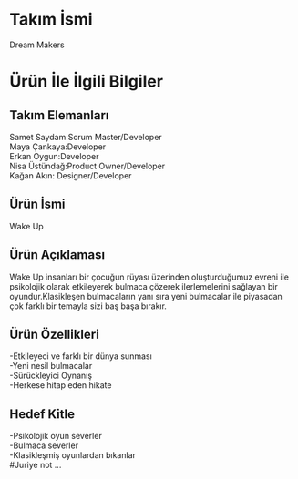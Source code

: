 # Takım İsmi
Dream Makers
# Ürün İle İlgili Bilgiler
## Takım Elemanları
Samet Saydam:Scrum Master/Developer </br>
Maya Çankaya:Developer</br>
Erkan Oygun:Developer</br>
Nisa Üstündağ:Product Owner/Developer</br>
Kağan Akın: Designer/Developer

## Ürün İsmi
Wake Up
## Ürün Açıklaması
Wake Up insanları bir çocuğun rüyası üzerinden oluşturduğumuz evreni ile  psikolojik olarak etkileyerek bulmaca çözerek ilerlemelerini sağlayan bir oyundur.Klasikleşen bulmacaların yanı sıra yeni bulmacalar ile piyasadan çok farklı bir temayla sizi baş başa bırakır.
## Ürün Özellikleri
-Etkileyeci ve farklı bir dünya sunması </br> 
-Yeni nesil bulmacalar</br>
-Sürückleyici Oynanış</br>
-Herkese hitap eden hikate </br>
## Hedef Kitle
-Psikolojik oyun severler</br>
-Bulmaca severler </br>
-Klasikleşmiş oyunlardan bıkanlar</br>
#Juriye not
...



